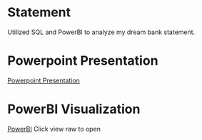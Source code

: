 # Statement
Utilized SQL and PowerBI to analyze my dream bank statement.

# Powerpoint Presentation
[Powerpoint Presentation](https://docs.google.com/presentation/d/1RP1naJhs0aEl7SbKC9WqIcYxEo1AGa5hG7N7LitFgRI/edit?usp=sharing)

# PowerBI Visualization
[PowerBI](STATE.pbix) Click view raw to open

